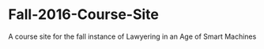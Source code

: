 # Fall-2016-Course-Site
A course site for the fall instance of Lawyering in an Age of Smart Machines
